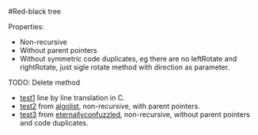 #Red-black tree

Properties:
  - Non-recursive
  - Without parent pointers
  - Without symmetric code duplicates, eg there are no leftRotate and rightRotate, just sigle rotate method with direction as parameter.

TODO:
  Delete method

- [test1](https://github.com/freepk/redblack/blob/master/test/test1.c) line by line translation in C.
- [test2](https://github.com/freepk/redblack/blob/master/test/test2.c) from [algolist](http://algolist.manual.ru), non-recursive, with parent pointers.
- [test3](https://github.com/freepk/redblack/blob/master/test/test3.c) from  [eternallyconfuzzled](http://www.eternallyconfuzzled.com/tuts/datastructures/jsw_tut_rbtree.aspx), non-recursive, without parent pointers and code duplicates.
